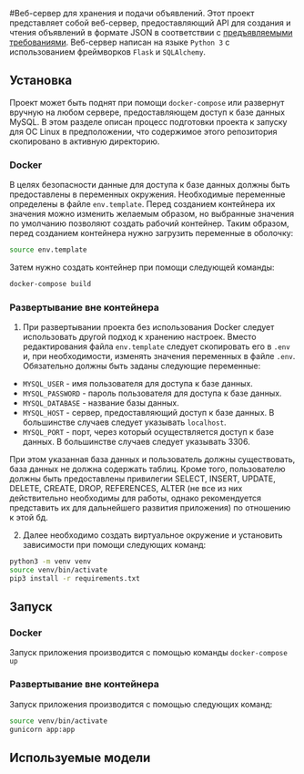 #Веб-сервер для хранения и подачи объявлений.
Этот проект представляет собой веб-сервер, предоставляющий API для создания и чтения объявлений в формате JSON в соответствии с [предъявляемыми требованиями](https://github.com/avito-tech/verticals/blob/master/trainee/backend.md). Веб-сервер написан на языке `Python 3` с использованием фреймворков `Flask` и `SQLAlchemy`.


## Установка
Проект может быть поднят при помощи `docker-compose` или развернут вручную на любом сервере, предоставляющем доступ к базе данных MySQL. В этом разделе описан процесс подготовки проекта к запуску для ОС Linux в предположении, что содержимое этого репозитория скопировано в активную директорию.

### Docker
В целях безопасности данные для доступа к базе данных должны быть предоставлены в переменных окружения. Необходимые переменные определены в файле `env.template`. Перед созданием контейнера их значения можно изменить желаемым образом, но выбранные значения по умолчанию позволяют создать рабочий контейнер.
Таким образом, перед созданием контейнера нужно загрузить переменные в оболочку:
```bash
source env.template
```

Затем нужно создать контейнер при помощи следующей команды:
```bash
docker-compose build
```

### Развертывание вне контейнера
1. При развертывании проекта без использования Docker следует использовать другой подход к хранению настроек. Вместо редактирования файла `env.template` следует скопировать его в `.env` и, при необходимости, изменять значения переменных в файле `.env`. Обязательно должны быть заданы следующие переменные:
* `MYSQL_USER` - имя пользователя для доступа к базе данных.
* `MYSQL_PASSWORD` - пароль пользователя для доступа к базе данных.
* `MYSQL_DATABASE` - название базы данных.
* `MYSQL_HOST` - сервер, предоставляющий доступ к базе данных. В большинстве случаев следует указывать `localhost`.
* `MYSQL_PORT` - порт, через который осуществляется доступ к базе данных. В большинстве случаев следует указывать 3306.

При этом указанная база данных и пользователь должны существовать, база данных не должна содержать таблиц. Кроме того, пользователю должны быть предоставлены привилегии SELECT, INSERT, UPDATE, DELETE, CREATE, DROP, REFERENCES, ALTER (не все из них действительно необходимы для работы, однако рекомендуется представить их для дальнейшего развития приложения) по отношению к этой бд.

2. Далее необходимо создать виртуальное окружение и установить зависимости при помощи следующих команд:
```bash
python3 -m venv venv
source venv/bin/activate
pip3 install -r requirements.txt
```


## Запуск

### Docker
Запуск приложения производится с помощью команды `docker-compose up`

### Развертывание вне контейнера
Запуск приложения производится с помощью следующих команд:
```bash
source venv/bin/activate
gunicorn app:app
```

## Используемые модели

